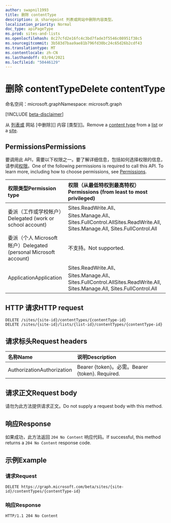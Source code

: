 ```yaml
---
author: swapnil1993
title: 删除 contentType
description: 从 sharepoint 列表或网站中删除内容类型。
localization_priority: Normal
doc_type: apiPageType
ms.prod: sites-and-lists
ms.openlocfilehash: 8c27cfd2e16fc4c3bd7fade3f5546c08951f38c5
ms.sourcegitcommit: 3b583d7baa9ae81b796fd30bc24c65d26b2cdf43
ms.translationtype: MT
ms.contentlocale: zh-CN
ms.lasthandoff: 03/04/2021
ms.locfileid: "50446129"
---
```

# <a name="delete-contenttype"></a><span data-ttu-id="ebac1-103">删除 contentType</span><span class="sxs-lookup"><span data-stu-id="ebac1-103">Delete contentType</span></span>
<span data-ttu-id="ebac1-104">命名空间：microsoft.graph</span><span class="sxs-lookup"><span data-stu-id="ebac1-104">Namespace: microsoft.graph</span></span>

[!INCLUDE [beta-disclaimer](../../includes/beta-disclaimer.md)]

<span data-ttu-id="ebac1-105">从 [列表或][contentType] 网站 [中删除][] 内容 [类型][]。</span><span class="sxs-lookup"><span data-stu-id="ebac1-105">Remove a [content type][contentType] from a [list][] or a [site][].</span></span>


## <a name="permissions"></a><span data-ttu-id="ebac1-106">Permissions</span><span class="sxs-lookup"><span data-stu-id="ebac1-106">Permissions</span></span>
<span data-ttu-id="ebac1-p101">要调用此 API，需要以下权限之一。要了解详细信息，包括如何选择权限的信息，请参阅[权限](/graph/permissions_reference.md)。</span><span class="sxs-lookup"><span data-stu-id="ebac1-p101">One of the following permissions is required to call this API. To learn more, including how to choose permissions, see [Permissions](/graph/permissions_reference.md).</span></span>

|<span data-ttu-id="ebac1-109">权限类型</span><span class="sxs-lookup"><span data-stu-id="ebac1-109">Permission type</span></span>      | <span data-ttu-id="ebac1-110">权限（从最低特权到最高特权）</span><span class="sxs-lookup"><span data-stu-id="ebac1-110">Permissions (from least to most privileged)</span></span>              |
|:--------------------|:---------------------------------------------------------|
|<span data-ttu-id="ebac1-111">委派（工作或学校帐户）</span><span class="sxs-lookup"><span data-stu-id="ebac1-111">Delegated (work or school account)</span></span> | <span data-ttu-id="ebac1-112">Sites.ReadWrite.All、Sites.Manage.All、Sites.FullControl.All</span><span class="sxs-lookup"><span data-stu-id="ebac1-112">Sites.ReadWrite.All, Sites.Manage.All, Sites.FullControl.All</span></span>    |
|<span data-ttu-id="ebac1-113">委派（个人 Microsoft 帐户）</span><span class="sxs-lookup"><span data-stu-id="ebac1-113">Delegated (personal Microsoft account)</span></span> | <span data-ttu-id="ebac1-114">不支持。</span><span class="sxs-lookup"><span data-stu-id="ebac1-114">Not supported.</span></span>    |
|<span data-ttu-id="ebac1-115">Application</span><span class="sxs-lookup"><span data-stu-id="ebac1-115">Application</span></span> | <span data-ttu-id="ebac1-116">Sites.ReadWrite.All、Sites.Manage.All、Sites.FullControl.All</span><span class="sxs-lookup"><span data-stu-id="ebac1-116">Sites.ReadWrite.All, Sites.Manage.All, Sites.FullControl.All</span></span> |

## <a name="http-request"></a><span data-ttu-id="ebac1-117">HTTP 请求</span><span class="sxs-lookup"><span data-stu-id="ebac1-117">HTTP request</span></span>

<!-- { "blockType": "ignored" } -->

```http
DELETE /sites/{site-id}/contentTypes/{contentType-id}
DELETE /sites/{site-id}/lists/{list-id}/contentTypes/{contentType-id}
```

## <a name="request-headers"></a><span data-ttu-id="ebac1-118">请求标头</span><span class="sxs-lookup"><span data-stu-id="ebac1-118">Request headers</span></span>
|<span data-ttu-id="ebac1-119">名称</span><span class="sxs-lookup"><span data-stu-id="ebac1-119">Name</span></span>|<span data-ttu-id="ebac1-120">说明</span><span class="sxs-lookup"><span data-stu-id="ebac1-120">Description</span></span>|
|:---|:---|
|<span data-ttu-id="ebac1-121">Authorization</span><span class="sxs-lookup"><span data-stu-id="ebac1-121">Authorization</span></span>|<span data-ttu-id="ebac1-p102">Bearer {token}。必需。</span><span class="sxs-lookup"><span data-stu-id="ebac1-p102">Bearer {token}. Required.</span></span>|


## <a name="request-body"></a><span data-ttu-id="ebac1-124">请求正文</span><span class="sxs-lookup"><span data-stu-id="ebac1-124">Request body</span></span>

<span data-ttu-id="ebac1-125">请勿为此方法提供请求正文。</span><span class="sxs-lookup"><span data-stu-id="ebac1-125">Do not supply a request body with this method.</span></span>

## <a name="response"></a><span data-ttu-id="ebac1-126">响应</span><span class="sxs-lookup"><span data-stu-id="ebac1-126">Response</span></span>

<span data-ttu-id="ebac1-127">如果成功，此方法返回 `204 No Content` 响应代码。</span><span class="sxs-lookup"><span data-stu-id="ebac1-127">If successful, this method returns a `204 No Content` response code.</span></span>

## <a name="example"></a><span data-ttu-id="ebac1-128">示例</span><span class="sxs-lookup"><span data-stu-id="ebac1-128">Example</span></span>

### <a name="request"></a><span data-ttu-id="ebac1-129">请求</span><span class="sxs-lookup"><span data-stu-id="ebac1-129">Request</span></span>
<!-- {
  "blockType": "request",
  "name": "delete_contenttype"
}
-->

```http
DELETE https://graph.microsoft.com/beta/sites/{site-id}/contentTypes/{contentType-id}
```

### <a name="response"></a><span data-ttu-id="ebac1-130">响应</span><span class="sxs-lookup"><span data-stu-id="ebac1-130">Response</span></span>
<!-- {
  "blockType": "response",
  "truncated": true
}
-->

```http
HTTP/1.1 204 No Content
```

[list]: ../resources/list.md
[contentType]: ../resources/contentType.md
[网站]: ../resources/site.md
[site]: ../resources/site.md
